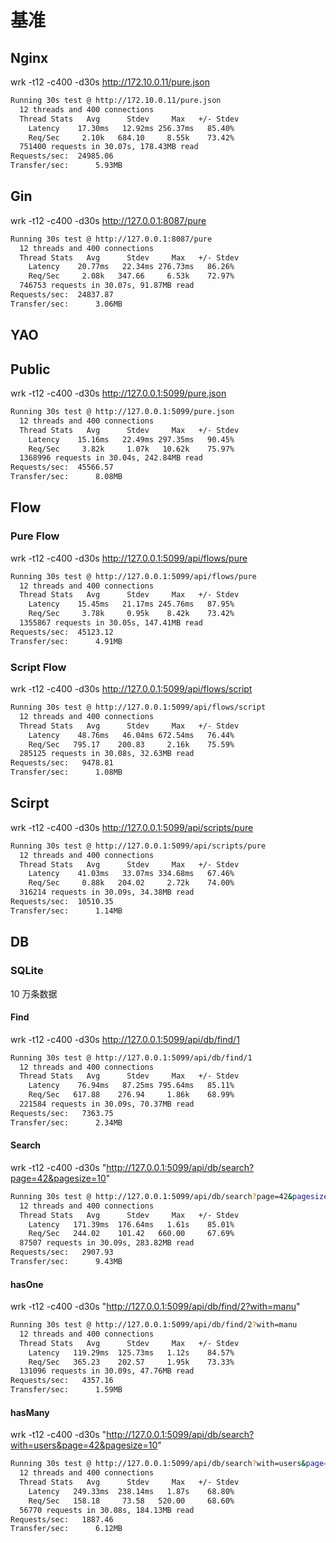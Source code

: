 # 基准

## Nginx

wrk -t12 -c400 -d30s http://172.10.0.11/pure.json

```bash
Running 30s test @ http://172.10.0.11/pure.json
  12 threads and 400 connections
  Thread Stats   Avg      Stdev     Max   +/- Stdev
    Latency    17.30ms   12.92ms 256.37ms   85.40%
    Req/Sec     2.10k   684.10     8.55k    73.42%
  751400 requests in 30.07s, 178.43MB read
Requests/sec:  24985.06
Transfer/sec:      5.93MB
```

## Gin

wrk -t12 -c400 -d30s http://127.0.0.1:8087/pure

```bash
Running 30s test @ http://127.0.0.1:8087/pure
  12 threads and 400 connections
  Thread Stats   Avg      Stdev     Max   +/- Stdev
    Latency    20.77ms   22.34ms 276.73ms   86.26%
    Req/Sec     2.08k   347.66     6.53k    72.97%
  746753 requests in 30.07s, 91.87MB read
Requests/sec:  24837.87
Transfer/sec:      3.06MB
```

## YAO

## Public

wrk -t12 -c400 -d30s http://127.0.0.1:5099/pure.json

```bash
Running 30s test @ http://127.0.0.1:5099/pure.json
  12 threads and 400 connections
  Thread Stats   Avg      Stdev     Max   +/- Stdev
    Latency    15.16ms   22.49ms 297.35ms   90.45%
    Req/Sec     3.82k     1.07k   10.62k    75.97%
  1368996 requests in 30.04s, 242.84MB read
Requests/sec:  45566.57
Transfer/sec:      8.08MB
```

## Flow

### Pure Flow

wrk -t12 -c400 -d30s http://127.0.0.1:5099/api/flows/pure

```bash
Running 30s test @ http://127.0.0.1:5099/api/flows/pure
  12 threads and 400 connections
  Thread Stats   Avg      Stdev     Max   +/- Stdev
    Latency    15.45ms   21.17ms 245.76ms   87.95%
    Req/Sec     3.78k     0.95k    8.42k    73.42%
  1355867 requests in 30.05s, 147.41MB read
Requests/sec:  45123.12
Transfer/sec:      4.91MB
```

### Script Flow

wrk -t12 -c400 -d30s http://127.0.0.1:5099/api/flows/script

```bash
Running 30s test @ http://127.0.0.1:5099/api/flows/script
  12 threads and 400 connections
  Thread Stats   Avg      Stdev     Max   +/- Stdev
    Latency    48.76ms   46.04ms 672.54ms   76.44%
    Req/Sec   795.17    200.83     2.16k    75.59%
  285125 requests in 30.08s, 32.63MB read
Requests/sec:   9478.81
Transfer/sec:      1.08MB
```

## Scirpt

wrk -t12 -c400 -d30s http://127.0.0.1:5099/api/scripts/pure

```bash
Running 30s test @ http://127.0.0.1:5099/api/scripts/pure
  12 threads and 400 connections
  Thread Stats   Avg      Stdev     Max   +/- Stdev
    Latency    41.03ms   33.07ms 334.68ms   67.46%
    Req/Sec     0.88k   204.02     2.72k    74.00%
  316214 requests in 30.09s, 34.38MB read
Requests/sec:  10510.35
Transfer/sec:      1.14MB
```

## DB

### SQLite

10 万条数据

#### Find

wrk -t12 -c400 -d30s http://127.0.0.1:5099/api/db/find/1

```bash
Running 30s test @ http://127.0.0.1:5099/api/db/find/1
  12 threads and 400 connections
  Thread Stats   Avg      Stdev     Max   +/- Stdev
    Latency    76.94ms   87.25ms 795.64ms   85.11%
    Req/Sec   617.88    276.94     1.86k    68.99%
  221584 requests in 30.09s, 70.37MB read
Requests/sec:   7363.75
Transfer/sec:      2.34MB
```

#### Search

wrk -t12 -c400 -d30s "http://127.0.0.1:5099/api/db/search?page=42&pagesize=10"

```bash
Running 30s test @ http://127.0.0.1:5099/api/db/search?page=42&pagesize=10
  12 threads and 400 connections
  Thread Stats   Avg      Stdev     Max   +/- Stdev
    Latency   171.39ms  176.64ms   1.61s    85.01%
    Req/Sec   244.02    101.42   660.00     67.69%
  87507 requests in 30.09s, 283.82MB read
Requests/sec:   2907.93
Transfer/sec:      9.43MB
```

#### hasOne

wrk -t12 -c400 -d30s "http://127.0.0.1:5099/api/db/find/2?with=manu"

```bash
Running 30s test @ http://127.0.0.1:5099/api/db/find/2?with=manu
  12 threads and 400 connections
  Thread Stats   Avg      Stdev     Max   +/- Stdev
    Latency   119.29ms  125.73ms   1.12s    84.57%
    Req/Sec   365.23    202.57     1.95k    73.33%
  131096 requests in 30.09s, 47.76MB read
Requests/sec:   4357.16
Transfer/sec:      1.59MB
```

#### hasMany

wrk -t12 -c400 -d30s "http://127.0.0.1:5099/api/db/search?with=users&page=42&pagesize=10"

```bash
Running 30s test @ http://127.0.0.1:5099/api/db/search?with=users&page=42&pagesize=10
  12 threads and 400 connections
  Thread Stats   Avg      Stdev     Max   +/- Stdev
    Latency   249.33ms  238.14ms   1.87s    68.80%
    Req/Sec   158.18     73.58   520.00     68.60%
  56770 requests in 30.08s, 184.13MB read
Requests/sec:   1887.46
Transfer/sec:      6.12MB
```
